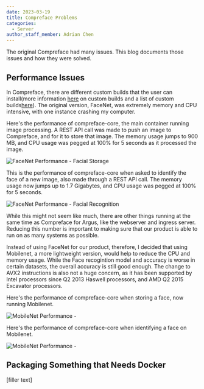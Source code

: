 ```yaml
---
date: 2023-03-19
title: Compreface Problems
categories:
  - Server
author_staff_member: Adrian Chen
---
```


The original Compreface had many issues. This blog documents those issues and how they were solved. 

## Performance Issues

In Compreface, there are different custom builds that the user can install(more information [here](https://github.com/exadel-inc/CompreFace/blob/master/docs/Custom-builds.md) on custom builds and a list of custom builds[here](https://github.com/exadel-inc/CompreFace/blob/master/custom-builds/README.md)). The original version, FaceNet, was extremely memory and CPU intensive, with one instance crashing my computer. 

Here's the performance of compreface-core, the main container running image processing. A REST API call was made to push an image to Compreface, and for it to store that image. The memory usage jumps to 900 MB, and CPU usage was pegged at 100% for 5 seconds as it processed the image. 

![FaceNet Performance - Facial Storage](https://i.imgur.com/7s2sEs6.png)

This is the performance of compreface-core when asked to identify the face of a new image, also made through a REST API call. The memory usage now jumps up to 1.7 Gigabytes, and CPU usage was pegged at 100% for 5 seconds. 

![FaceNet Performance - Facial Recognition](https://i.imgur.com/7GfSbwo.png)

While this might not seem like much, there are other things running at the same time as Compreface for Argus, like the webserver and ingress server. Reducing this number is important to making sure that our product is able to run on as many systems as possible. 

Instead of using FaceNet for our product, therefore, I decided that using Mobilenet, a more lightweight version, would help to reduce the CPU and memory usage. While the Face recogintion model and accuracy is worse in certain datasets, the overall accuracy is still good enough. The change to AVX2 instructions is also not a huge concern, as it has been supported by Intel processors since Q2 2013 Haswell processors, and AMD Q2 2015 Excavator processors. 

Here's the performance of compreface-core when storing a face, now running Mobilenet. 

![MobileNet Performance - ]()

Here's the performance of compreface-core when identifying a face on Mobilenet. 

![MobileNet Performance - ]()

## Packaging Something that Needs Docker

[filler text]